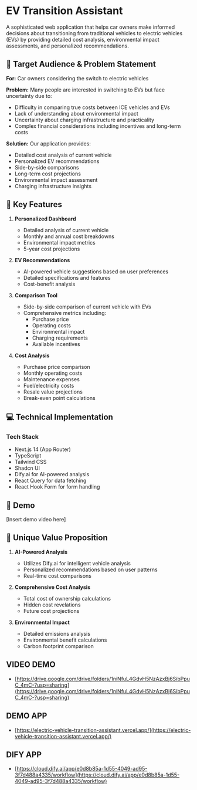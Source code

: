 # EV Transition Assistant

A sophisticated web application that helps car owners make informed decisions about transitioning from traditional vehicles to electric vehicles (EVs) by providing detailed cost analysis, environmental impact assessments, and personalized recommendations.

## 🎯 Target Audience & Problem Statement

**For:** Car owners considering the switch to electric vehicles

**Problem:** Many people are interested in switching to EVs but face uncertainty due to:

- Difficulty in comparing true costs between ICE vehicles and EVs
- Lack of understanding about environmental impact
- Uncertainty about charging infrastructure and practicality
- Complex financial considerations including incentives and long-term costs

**Solution:** Our application provides:

- Detailed cost analysis of current vehicle
- Personalized EV recommendations
- Side-by-side comparisons
- Long-term cost projections
- Environmental impact assessment
- Charging infrastructure insights

## 🚀 Key Features

1. **Personalized Dashboard**

   - Detailed analysis of current vehicle
   - Monthly and annual cost breakdowns
   - Environmental impact metrics
   - 5-year cost projections

2. **EV Recommendations**

   - AI-powered vehicle suggestions based on user preferences
   - Detailed specifications and features
   - Cost-benefit analysis

3. **Comparison Tool**

   - Side-by-side comparison of current vehicle with EVs
   - Comprehensive metrics including:
     - Purchase price
     - Operating costs
     - Environmental impact
     - Charging requirements
     - Available incentives

4. **Cost Analysis**
   - Purchase price comparison
   - Monthly operating costs
   - Maintenance expenses
   - Fuel/electricity costs
   - Resale value projections
   - Break-even point calculations

## 💻 Technical Implementation

### Tech Stack

- Next.js 14 (App Router)
- TypeScript
- Tailwind CSS
- Shadcn UI
- Dify.ai for AI-powered analysis
- React Query for data fetching
- React Hook Form for form handling

## 🎥 Demo

[Insert demo video here]

## 🌟 Unique Value Proposition

1. **AI-Powered Analysis**

   - Utilizes Dify.ai for intelligent vehicle analysis
   - Personalized recommendations based on user patterns
   - Real-time cost comparisons

2. **Comprehensive Cost Analysis**

   - Total cost of ownership calculations
   - Hidden cost revelations
   - Future cost projections

3. **Environmental Impact**
   - Detailed emissions analysis
   - Environmental benefit calculations
   - Carbon footprint comparison

## VIDEO DEMO

- [https://drive.google.com/drive/folders/1niNfuL4GdvH5NzAzxBj6SibPpuC_4mC-?usp=sharing](https://drive.google.com/drive/folders/1niNfuL4GdvH5NzAzxBj6SibPpuC_4mC-?usp=sharing)

## DEMO APP

- [https://electric-vehicle-transition-assistant.vercel.app/](https://electric-vehicle-transition-assistant.vercel.app/)

## DIFY APP

- [https://cloud.dify.ai/app/e0d8b85a-1d55-4049-ad95-3f7d488a4335/workflow](https://cloud.dify.ai/app/e0d8b85a-1d55-4049-ad95-3f7d488a4335/workflow)
